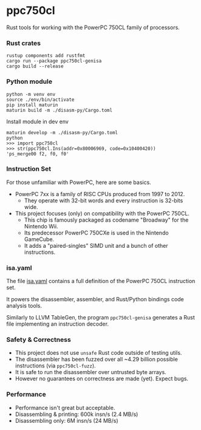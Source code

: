 # ppc750cl

Rust tools for working with the PowerPC 750CL family of processors.

### Rust crates

```shell
rustup components add rustfmt
cargo run --package ppc750cl-genisa
cargo build --release
```

### Python module

```shell
python -m venv env
source ./env/bin/activate
pip install maturin
maturin build -m ./disasm-py/Cargo.toml
```

Install module in dev env

```
maturin develop -m ./disasm-py/Cargo.toml
python
>>> import ppc750cl
>>> str(ppc750cl.Ins(addr=0x80006969, code=0x10400420))
'ps_merge00 f2, f0, f0'
```

### Instruction Set

For those unfamiliar with PowerPC, here are some basics.
- PowerPC 7xx is a family of RISC CPUs produced from 1997 to 2012.
  - They operate with 32-bit words and every instruction is 32-bits wide.
- This project focuses (only) on compatibility with the PowerPC 750CL.
  - This chip is famously packaged as codename "Broadway" for the Nintendo Wii.
  - Its predecessor PowerPC 750CXe is used in the Nintendo GameCube.
  - It adds a "paired-singles" SIMD unit and a bunch of other instructions.

### isa.yaml

The file [isa.yaml](./isa.yaml) contains a full definition of the PowerPC 750CL instruction set.

It powers the disassembler, assembler, and Rust/Python bindings code analysis tools.

Similarly to LLVM TableGen, the program `ppc750cl-genisa` generates a Rust file implementing an instruction decoder.

### Safety & Correctness

- This project does not use `unsafe` Rust code outside of testing utils.
- The disassembler has been fuzzed over all ~4.29 billion possible instructions (via `ppc750cl-fuzz`).
- It is safe to run the disassembler over untrusted byte arrays.
- However no guarantees on correctness are made (yet). Expect bugs.

### Performance

- Performance isn't great but acceptable.
- Disassembling & printing: 600k insn/s (2.4 MB/s)
- Disassembling only: 6M insn/s (24 MB/s)
